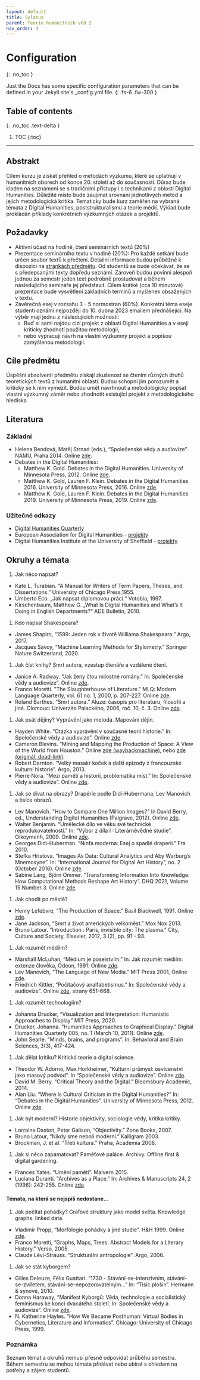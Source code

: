 ```yaml
---
layout: default
title: Sylabus
parent: Teorie humanitních věd 2
nav_order: 4
---
```


# Configuration
{: .no_toc }

Just the Docs has some specific configuration parameters that can be defined in your Jekyll site's \_config.yml file.
{: .fs-6 .fw-300 }

## Table of contents
{: .no_toc .text-delta }

1. TOC
{:toc}

---
## Abstrakt
Cílem kurzu je získat přehled o metodách výzkumu, které se uplatňují v humanitních oborech od konce 20. století až do současnosti. Důraz bude kladen na seznámení se s tradičními přístupy i s technikami z oblasti Digital Humanities. Důležité místo bude zaujímat srovnání jednotlivých metod a jejich metodologická kritika. Tematicky bude kurz zaměřen na vybraná témata z Digital Humanities, poststrukturalismu a teorie médií. Výklad bude prokládán příklady konkrétních výzkumných otázek a projektů.

## Požadavky
* Aktivní účast na hodině, čtení seminárních textů (20%)
* Prezentace seminárního textu v hodině (20%): Pro každé setkání bude určen soubor textů k přečtení. Detailní informace budou průběžně k dispozici na [stránkách předmětu](https://bdodova.github.io/thv2_2021_22/). Od studentů se bude očekávat, že se s předepsanými texty dopředu seznámí. Zároveň budou povinni alespoň jednou za semestr jeden text podrobně prostudovat a během následujícího semináře jej představit. Cílem krátké (cca 10 minutové) prezentace bude vysvětlení základních termínů a myšlenek obsažených v textu.
* Závěrečná esej v rozsahu 3 - 5 normostran (60%). Konkrétní téma eseje studenti oznámí nejpozději do 10. dubna 2023 emailem přednášející. Na výběr mají jednu z následujících možností:
  * Buď si sami najdou cizí projekt z oblasti Digital Humanities a v eseji kriticky zhodnotí použitou metodologii,
  * nebo vypracují návrh na vlastní výzkumný projekt a popíšou zamýšlenou metodologii.

## Cíle předmětu
Úspěšní absolventi předmětu získají zkušenost se čtením různých druhů teoretických textů z humanitní oblasti. Budou schopni jim porozumět a kriticky se k nim vymezit. Budou umět navrhnout a metodologicky popsat vlastní výzkumný záměr nebo zhodnotit existující projekt z metodologického hlediska.

## Literatura
### Základní
* Helena Bendová, Matěj Strnad (eds.), “Společenské vědy a audiovize”. NAMU, Praha 2014. Online [zde](https://monoskop.org/images/d/d8/Bendova_Helena_Strnad_Matej_eds_Spolecenske_vedy_a_audiovize_2014.pdf).
* Debates in the Digital Humanities:
  * Matthew K. Gold. Debates in the Digital Humanities. University of Minnesota Press, 2012. Online [zde](https://dhdebates.gc.cuny.edu/projects/debates-in-the-digital-humanities).
  * Matthew K. Gold, Lauren F. Klein. Debates in the Digital Humanities 2016. University of Minnesota Press, 2016. Online [zde](https://dhdebates.gc.cuny.edu/projects/debates-in-the-digital-humanities-2016).
  * Matthew K. Gold, Lauren F. Klein. Debates in the Digital Humanities 2019. University of Minnesota Press, 2019. Online [zde](https://dhdebates.gc.cuny.edu/projects/debates-in-the-digital-humanities-2019).

### Užitečné odkazy
* [Digital Humanities Quarterly](http://www.digitalhumanities.org/dhq/)
* European Association for Digital Humanities - [projekty](https://eadh.org/projects)
* Digital Humanities Institute at the University of Sheffield - [projekty](https://www.dhi.ac.uk/projects/)

## Okruhy a témata
1. Jak něco napsat?
  * Kate L. Turabian. “A Manual for Writers of Term Papers, Theses, and Dissertations.” University of Chicago Press,1955.
  * Umberto Eco. „Jak napsat diplomovou práci.“ Votobia, 1997.
  * Kirschenbaum, Matthew G. „What Is Digital Humanities and What’s It Doing in English Departments?“ ADE Bulletin, 2010.

1. Kdo napsal Shakespeara?
  * James Shapiro, “1599: Jeden rok v životě Williama Shakespeara.” Argo, 2017.
  * Jacques Savoy, “Machine Learning Methods for Stylometry.” Springer Nature Switzerland, 2020.

1. Jak číst knihy? Smrt autora, vzestup čtenáře a vzdálené čtení.
  * Janice A. Radway. “Jak ženy čtou milostné romány.” In: Společenské vědy a audiovize”. Online [zde](https://monoskop.org/images/d/d8/Bendova_Helena_Strnad_Matej_eds_Spolecenske_vedy_a_audiovize_2014.pdf).
  * Franco Moretti. "The Slaughterhouse of Literature." MLQ: Modern Language Quarterly, vol. 61 no. 1, 2000, p. 207-227. Online [zde](https://muse.jhu.edu/article/22852/summary).
  * Roland Barthes. “Smrt autora.” Aluze: časopis pro literaturu, filosofii a jiné. Olomouc: Univerzita Palackého, 2006, roč. 10, č. 3. Online [zde](https://monoskop.org/images/d/de/Barthes_Roland_1968_2006_Smrt_autora.pdf).

1. Jak psát dějiny? Vyprávění jako metoda. Mapování dějin.
  * Hayden White. “Otázka vyprávění v současné teorii historie.” In: Společenské vědy a audiovize”. Online [zde](https://monoskop.org/images/d/d8/Bendova_Helena_Strnad_Matej_eds_Spolecenske_vedy_a_audiovize_2014.pdf).
  * Cameron Blevins. “Mining and Mapping the Production of Space: A View of the World from Houston.” Online [zde (waybackmachine)](https://web.archive.org/web/20220125152841/http://web.stanford.edu/group/spatialhistory/cgi-bin/site/pub.php?id=93), nebo [zde (originál, dead-link)](https://web.stanford.edu/group/spatialhistory/cgi-bin/site/pub.php?id=93).
  * Robert Darnton. “Velký masakr koček a další epizody z francouzské kulturní historie”. Argo, 2013.
  * Pierre Nora. “Mezi pamětí a historií, problematika míst.” In: Společenské vědy a audiovize”. Online [zde](https://monoskop.org/images/d/d8/Bendova_Helena_Strnad_Matej_eds_Spolecenske_vedy_a_audiovize_2014.pdf).

1. Jak se dívat na obrazy? Drapérie podle Didi-Hubermana, Lev Manovich a tisíce obrazů.
  * Lev Manovich. "How to Compare One Million Images?" In David Berry, ed., Understanding Digital Humanities (Palgrave, 2012). Online [zde](http://softwarestudies.com/cultural_analytics/2011.How_To_Compare_One_Million_Images.pdf).
  * Walter Benjamin. “Umělecké dílo ve věku své technické reprodukovatelnosti.” In: “Výbor z díla I : Literárněvědné studie”. Oikoymenh, 2009. Online [zde](https://monoskop.org/images/5/52/Benjamin_Walter_1936_2009_Umelecke_dilo_ve_veku_sve_technicke_reprodukovatelnosti.pdf).
  * Georges Didi-Huberman. “Ninfa moderna: Esej o spadlé draperii.” Fra 2010.
  * Stefka Hristova. “Images As Data: Cultural Analytics and Aby Warburg’s Mnemosyne”. In: “International Journal for Digital Art History”, no. 2 (October 2016).  Online [zde](https://journals.ub.uni-heidelberg.de/index.php/dah/article/view/23489/27209).
  * Sabine Lang, Björn Ommer. “Transforming Information Into Knowledge: How Computational Methods Reshape Art History”. DHQ 2021, Volume 15 Number 3. Online [zde](http://www.digitalhumanities.org/dhq/vol/15/3/000560/000560.html).

1. Jak chodit po městě?
  * Henry Lefebvre, “The Production of Space.” Basil Blackwell, 1991. Online [zde](https://monoskop.org/images/7/75/Lefebvre_Henri_The_Production_of_Space.pdf).
  * Jane Jackson, “Smrt a život amerických velkoměst.” Mox Nox 2013.
  * Bruno Latour. “Introduction : Paris, invisible city: The plasma.” City, Culture and Society, Elsevier, 2012, 3 (2), pp. 91 - 93.

1. Jak rozumět médiím?
  * Marshall McLuhan, “Médium je poselstvím.” In: Jak rozumět médiím: extenze člověka, Odeon, 1991. Online [zde](https://monoskop.org/images/7/77/McLuhan_Marshall_Jak_rozumet_mediim.pdf).
  * Lev Manovich, “The Language of New Media.” MIT Press 2001, Online [zde](https://monoskop.org/images/b/b4/Manovich_Lev_The_Language_of_New_Media_2001.pdf).
  * Friedrich Kittler, “Počítačový analfabetismus.” In: Společenské vědy a audiovize”. Online [zde](https://monoskop.org/images/d/d8/Bendova_Helena_Strnad_Matej_eds_Spolecenske_vedy_a_audiovize_2014.pdf), strany 651-668.

1. Jak rozumět technologiím?
  * Johanna Drucker, “Visualization and Interpretation: Humanistic Approaches to Display” MIT Press, 2020.
  * Drucker, Johanna. “Humanities Approaches to Graphical Display.” Digital Humanities Quarterly 005, no. 1 (March 10, 2011). Online [zde](http://www.digitalhumanities.org/dhq/vol/5/1/000091/000091.html).
  * John Searle. “Minds, brains, and programs”. In: Behavioral and Brain Sciences, 3(3), 417-424.

1. Jak dělat kritiku? Kritická teorie a digital science.
  * Theodor W. Adorno, Max Horkheimer, “Kulturní průmysl: osvícenství jako masový podvod”. In “Společenské vědy a audiovize”. Online [zde](https://monoskop.org/images/d/d8/Bendova_Helena_Strnad_Matej_eds_Spolecenske_vedy_a_audiovize_2014.pdf).
  * David M. Berry. “Critical Theory and the Digital.” Bloomsbury Academic, 2014.
  * Alan Liu. “Where  Is Cultural Criticism in the Digital Humanities?” In: “Debates in the Digital Humanities”. University of Minnesota Press, 2012. Online [zde](https://dhdebates.gc.cuny.edu/read/untitled-88c11800-9446-469b-a3be-3fdb36bfbd1e/section/896742e7-5218-42c5-89b0-0c3c75682a2f#ch29).

1. Jak být moderní? Historie objektivity, sociologie vědy, kritika kritiky.
  * Lorraine Daston, Peter Galison, “Objectivity.” Zone Books, 2007.
  * Bruno Latour, “Nikdy sme neboli moderní.” Kalligram 2003.
  * Brockman, J. et al. “Třetí kultura.” Praha, Academia 2008.

1. Jak si něco zapamatovat? Paměťové paláce. Archivy. Offline first & digital gardening.
  * Frances Yates. “Umění paměti”. Malvern 2015.
  * Luciana Duranti. "Archives as a Place." In: Archives & Manuscripts 24, 2 (1996): 242-255. Online [zde](https://archivo.cartagena.es/doc/Archivos_Social_Studies/Vol1_n0/07-duranti_archives.pdf).

#### Témata, na která se nejspíš nedostane...

1. Jak počítat pohádky? Grafové struktury jako model světa. Knowledge graphs. linked data.
  * Vladimir Propp, “Morfologie pohádky a jiné studie”. H&H 1999. Online [zde](https://monoskop.org/images/f/fd/Propp_Vladimir_Morfologie_pohadky_a_jine_studie.pdf).
  * Franco Moretti, “Graphs, Maps, Trees: Abstract Models for a Literary History.” Verso, 2005.
  * Claude Lévi-Strauss. “Strukturální antropologie”. Argo, 2006.

1. Jak se stát kyborgem?
  * Gilles Deleuze, Félix Guattari. “1730 - Stávání-se-intenzivním, stávání-se-zvířetem, stávání-se-nepozorovatelným…” In: “Tisíc plošin”. Hermann & synové, 2010.
  * Donna Haraway, “Manifest Kyborgů: Věda, technologie a socialistický feminismus ke konci dvacátého století.  In: Společenské vědy a audiovize”. Online [zde](https://monoskop.org/images/d/d8/Bendova_Helena_Strnad_Matej_eds_Spolecenske_vedy_a_audiovize_2014.pdf).
  * N. Katherine Hayles. “How We Became Posthuman: Virtual Bodies in Cybernetics, Literature and Informatics”. Chicago: University of Chicago Press, 1999. 

### Poznámka
Seznam témat a okruhů nemusí přesně odpovídat průběhu semestru. Během semestru se mohou témata přidávat nebo ubírat s ohledem na potřeby a zájem studentů.


